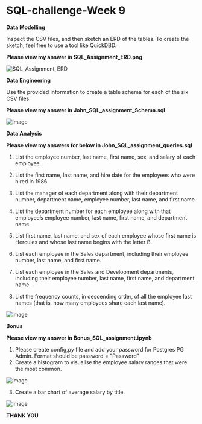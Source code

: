# SQL-challenge-Week 9

**Data Modelling**

Inspect the CSV files, and then sketch an ERD of the tables. To create the sketch, feel free to use a tool like QuickDBD.

**Please view my answer in SQL_Assignment_ERD.png**

![SQL_Assignment_ERD](https://user-images.githubusercontent.com/107616415/193715073-0b621869-d418-4a16-af5b-d02877c909db.png)

**Data Engineering**

Use the provided information to create a table schema for each of the six CSV files. 

**Please view my answer in John_SQL_assignment_Schema.sql**

![image](https://user-images.githubusercontent.com/107616415/193717278-485cd931-4d1b-4c3b-b21c-ce3e21bb4f30.png)

**Data Analysis**

**Please view my answers for below in John_SQL_assignment_queries.sql**

1. List the employee number, last name, first name, sex, and salary of each employee.

2. List the first name, last name, and hire date for the employees who were hired in 1986.

3. List the manager of each department along with their department number, department name, employee number, last name, and first name.

4. List the department number for each employee along with that employee’s employee number, last name, first name, and department name.

5. List first name, last name, and sex of each employee whose first name is Hercules and whose last name begins with the letter B.

6. List each employee in the Sales department, including their employee number, last name, and first name.

7. List each employee in the Sales and Development departments, including their employee number, last name, first name, and department name.

8. List the frequency counts, in descending order, of all the employee last names (that is, how many employees share each last name).

![image](https://user-images.githubusercontent.com/107616415/193717636-486baf85-4600-47e6-bb39-b638f42b02ec.png)

**Bonus**

**Please view my answer in Bonus_SQL_assignment.ipynb**

1.  Please create config,py file and add your password for Postgres PG Admin. Format should be password = "Password"
2.  Create a histogram to visualise the employee salary ranges that were the most common.

![image](https://user-images.githubusercontent.com/107616415/193718029-51e5e799-72e7-4fbe-9c2b-07bb7fa57695.png)


3.  Create a bar chart of average salary by title.

![image](https://user-images.githubusercontent.com/107616415/193718103-5d2ae5cf-c475-4c2e-844c-4dd6b8e40f62.png)


**THANK YOU**






